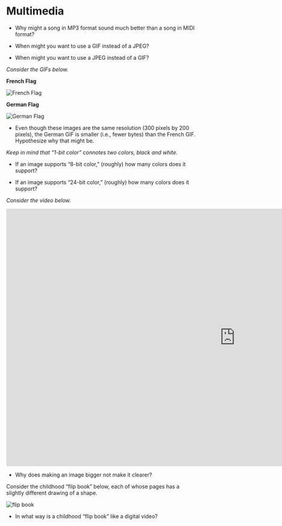 # Multimedia

* Why might a song in MP3 format sound much better than a song in MIDI format?

* When might you want to use a GIF instead of a JPEG?

* When might you want to use a JPEG instead of a GIF?

_Consider the GIFs below._

__French Flag__

![French Flag](https://cs50.harvard.edu/ap/2023/curriculum/technology/assignments/multimedia/300px-Civil_and_Naval_Ensign_of_France.svg.png)

__German Flag__

![German Flag](https://cs50.harvard.edu/ap/2023/curriculum/technology/assignments/multimedia/1280px-Flag_of_Germany.svg.png)

* Even though these images are the same resolution (300 pixels by 200 pixels), the German GIF is smaller (i.e., fewer bytes) than the French GIF. Hypothesize why that might be.

_Keep in mind that “1-bit color” connotes two colors, black and white._

* If an image supports “8-bit color,” (roughly) how many colors does it support?

* If an image supports “24-bit color,” (roughly) how many colors does it support?

_Consider the video below._

<iframe width="1214" height="682" src="https://www.youtube.com/embed/WwnI0RS6J5A?rel=0" title="Let&#39;s Enhance" frameborder="0" allow="accelerometer; autoplay; clipboard-write; encrypted-media; gyroscope; picture-in-picture; web-share" allowfullscreen></iframe>

* Why does making an image bigger not make it clearer?

Consider the childhood “flip book” below, each of whose pages has a slightly different drawing of a shape.

![flip book](https://cs50.harvard.edu/ap/2023/curriculum/technology/assignments/multimedia/giphy.gif)

* In what way is a childhood “flip book” like a digital video?